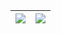 | <img align="center" src="https://github-readme-stats.vercel.app/api?username=Graeme22&show_icons=true&count_private=true&include_all_commits=true&hide_border=true" /> | <img align="center" src="https://github-readme-stats.vercel.app/api/top-langs/?username=Graeme22&langs_count=8&hide=html,jupyter%20notebook,ruby,vim%20script&layout=compact&hide_border=true&exclude_repo=atlantis-mod,dotfiles,ByteBuddies,GEM" /> |
| ------------- | ------------- |
